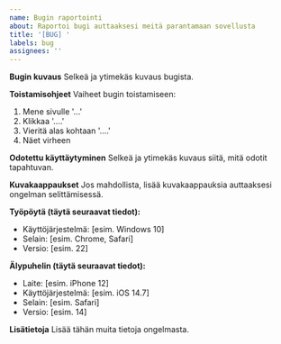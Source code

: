 ```yaml
---
name: Bugin raportointi
about: Raportoi bugi auttaaksesi meitä parantamaan sovellusta
title: '[BUG] '
labels: bug
assignees: ''
---
```


**Bugin kuvaus**
Selkeä ja ytimekäs kuvaus bugista.

**Toistamisohjeet**
Vaiheet bugin toistamiseen:
1. Mene sivulle '...'
2. Klikkaa '....'
3. Vieritä alas kohtaan '....'
4. Näet virheen

**Odotettu käyttäytyminen**
Selkeä ja ytimekäs kuvaus siitä, mitä odotit tapahtuvan.

**Kuvakaappaukset**
Jos mahdollista, lisää kuvakaappauksia auttaaksesi ongelman selittämisessä.

**Työpöytä (täytä seuraavat tiedot):**
 - Käyttöjärjestelmä: [esim. Windows 10]
 - Selain: [esim. Chrome, Safari]
 - Versio: [esim. 22]

**Älypuhelin (täytä seuraavat tiedot):**
 - Laite: [esim. iPhone 12]
 - Käyttöjärjestelmä: [esim. iOS 14.7]
 - Selain: [esim. Safari]
 - Versio: [esim. 14]

**Lisätietoja**
Lisää tähän muita tietoja ongelmasta. 